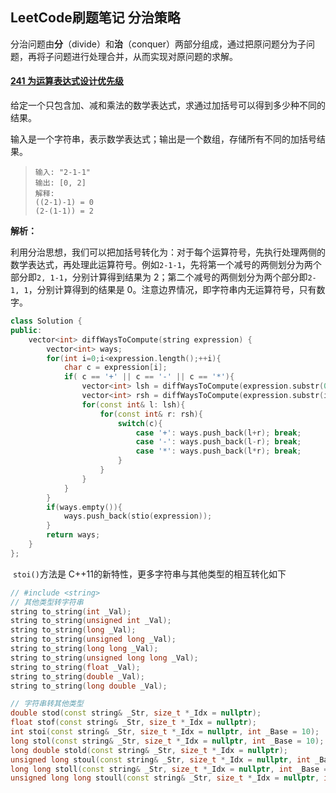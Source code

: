 ## LeetCode刷题笔记 分治策略

​	分治问题由**分**（divide）和**治**（conquer）两部分组成，通过把原问题分为子问题，再将子问题进行处理合并，从而实现对原问题的求解。

#### [241 为运算表达式设计优先级](https://leetcode-cn.com/problems/different-ways-to-add-parentheses/)

给定一个只包含加、减和乘法的数学表达式，求通过加括号可以得到多少种不同的结果。

输入是一个字符串，表示数学表达式；输出是一个数组，存储所有不同的加括号结果。

> ```
> 输入: "2-1-1"
> 输出: [0, 2]
> 解释: 
> ((2-1)-1) = 0 
> (2-(1-1)) = 2
> ```

**解析：**

​	利用分治思想，我们可以把加括号转化为：对于每个运算符号，先执行处理两侧的数学表达式，再处理此运算符号。例如`2-1-1`，先将第一个减号的两侧划分为两个部分即`2, 1-1`，分别计算得到结果为 2；第二个减号的两侧划分为两个部分即`2-1, 1`，分别计算得到的结果是 0。注意边界情况，即字符串内无运算符号，只有数字。

```cpp
class Solution {
public:
    vector<int> diffWaysToCompute(string expression) {
        vector<int> ways;
        for(int i=0;i<expression.length();++i){
            char c = expression[i];
            if( c == '+' || c == '-' || c == '*'){
                vector<int> lsh = diffWaysToCompute(expression.substr(0,i));
                vector<int> rsh = diffWaysToCompute(expression.substr(i+1));
                for(const int& l: lsh){
                    for(const int& r: rsh){
                        switch(c){
                            case '+': ways.push_back(l+r); break;
                            case '-': ways.push_back(l-r); break;
                            case '*': ways.push_back(l*r); break;
                        }
                    }
                }
            }
        }
        if(ways.empty()){
            ways.push_back(stio(expression));
        }
        return ways;
    }
};
```

​	`stoi()`方法是 C++11的新特性，更多字符串与其他类型的相互转化如下

```cpp
// #include <string>
// 其他类型转字符串
string to_string(int _Val);
string to_string(unsigned int _Val);
string to_string(long _Val);
string to_string(unsigned long _Val);
string to_string(long long _Val);
string to_string(unsigned long long _Val);
string to_string(float _Val);
string to_string(double _Val);
string to_string(long double _Val);

// 字符串转其他类型
double stod(const string& _Str, size_t *_Idx = nullptr);
float stof(const string& _Str, size_t *_Idx = nullptr);
int stoi(const string& _Str, size_t *_Idx = nullptr, int _Base = 10);
long stol(const string& _Str, size_t *_Idx = nullptr, int _Base = 10);
long double stold(const string& _Str, size_t *_Idx = nullptr);
unsigned long stoul(const string& _Str, size_t *_Idx = nullptr, int _Base = 10);
long long stoll(const string& _Str, size_t *_Idx = nullptr, int _Base = 10);
unsigned long long stoull(const string& _Str, size_t *_Idx = nullptr, int _Base = 10);
```


